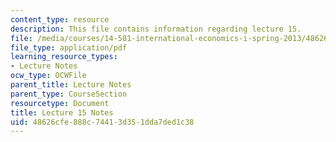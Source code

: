 ```yaml
---
content_type: resource
description: This file contains information regarding lecture 15.
file: /media/courses/14-581-international-economics-i-spring-2013/48626cfe888c74413d351dda7ded1c38_MIT14_581S13_classnotes15.pdf
file_type: application/pdf
learning_resource_types:
- Lecture Notes
ocw_type: OCWFile
parent_title: Lecture Notes
parent_type: CourseSection
resourcetype: Document
title: Lecture 15 Notes
uid: 48626cfe-888c-7441-3d35-1dda7ded1c38
---
```

